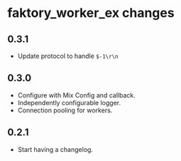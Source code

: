 # faktory_worker_ex changes

0.3.1
-----------
* Update protocol to handle `$-1\r\n`

0.3.0
-----------
* Configure with Mix Config and callback.
* Independently configurable logger.
* Connection pooling for workers.

0.2.1
-----------
* Start having a changelog.

